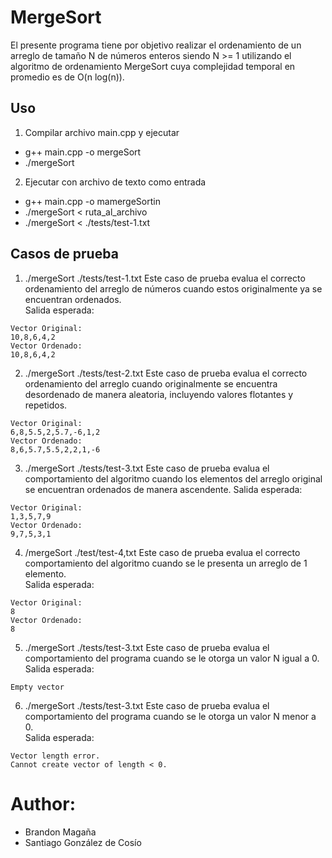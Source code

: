 # MergeSort

El presente programa tiene por objetivo realizar el ordenamiento de un arreglo de tamaño 
N de números enteros siendo N >= 1 utilizando el algoritmo de ordenamiento MergeSort cuya
complejidad temporal en promedio es de O(n log(n)). 

## Uso
1. Compilar archivo main.cpp y ejecutar
-  g++ main.cpp -o mergeSort
- ./mergeSort

2. Ejecutar con archivo de texto como entrada
- g++ main.cpp -o mamergeSortin
- ./mergeSort < ruta_al_archivo
- ./mergeSort  < ./tests/test-1.txt

## Casos de prueba 
1. ./mergeSort ./tests/test-1.txt
Este caso de prueba evalua el correcto ordenamiento del arreglo de números 
cuando estos originalmente ya se encuentran ordenados.  
Salida esperada:
```
Vector Original: 
10,8,6,4,2
Vector Ordenado: 
10,8,6,4,2
```
2. ./mergeSort ./tests/test-2.txt
Este caso de prueba evalua el correcto ordenamiento del arreglo cuando originalmente
se encuentra desordenado de manera aleatoria, incluyendo valores flotantes y repetidos.
```
Vector Original: 
6,8,5.5,2,5.7,-6,1,2
Vector Ordenado: 
8,6,5.7,5.5,2,2,1,-6
```

3. ./mergeSort ./tests/test-3.txt
Este caso de prueba evalua el comportamiento del algoritmo cuando los elementos 
del arreglo original se encuentran ordenados de manera ascendente.
Salida esperada:
```
Vector Original: 
1,3,5,7,9
Vector Ordenado: 
9,7,5,3,1
```

4. /mergeSort ./test/test-4,txt
Este caso de prueba evalua el correcto comportamiento del algoritmo cuando se le 
presenta un arreglo de 1 elemento.  
Salida esperada:
```
Vector Original: 
8
Vector Ordenado: 
8
```

5. ./mergeSort ./tests/test-3.txt
Este caso de prueba evalua el comportamiento del programa cuando se 
le otorga un valor N igual a 0.  
Salida esperada:
```
Empty vector
``` 

6. ./mergeSort ./tests/test-3.txt
Este caso de prueba evalua el comportamiento del programa cuando se 
le otorga un valor N menor a 0.  
Salida esperada:
```
Vector length error.
Cannot create vector of length < 0.
```

# Author:
- Brandon Magaña
- Santiago González de Cosío
